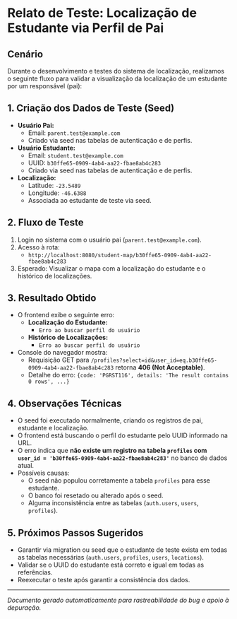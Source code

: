 # Relato de Teste: Localização de Estudante via Perfil de Pai

## Cenário

Durante o desenvolvimento e testes do sistema de localização, realizamos o seguinte fluxo para validar a visualização da localização de um estudante por um responsável (pai):

## 1. Criação dos Dados de Teste (Seed)
- **Usuário Pai:**
  - Email: `parent.test@example.com`
  - Criado via seed nas tabelas de autenticação e de perfis.
- **Usuário Estudante:**
  - Email: `student.test@example.com`
  - UUID: `b30ffe65-0909-4ab4-aa22-fbae8ab4c283`
  - Criado via seed nas tabelas de autenticação e de perfis.
- **Localização:**
  - Latitude: `-23.5489`
  - Longitude: `-46.6388`
  - Associada ao estudante de teste via seed.

## 2. Fluxo de Teste
1. Login no sistema com o usuário pai (`parent.test@example.com`).
2. Acesso à rota:
   - `http://localhost:8080/student-map/b30ffe65-0909-4ab4-aa22-fbae8ab4c283`
3. Esperado: Visualizar o mapa com a localização do estudante e o histórico de localizações.

## 3. Resultado Obtido
- O frontend exibe o seguinte erro:
  - **Localização do Estudante:**
    - `Erro ao buscar perfil do usuário`
  - **Histórico de Localizações:**
    - `Erro ao buscar perfil do usuário`
- Console do navegador mostra:
  - Requisição GET para `/profiles?select=id&user_id=eq.b30ffe65-0909-4ab4-aa22-fbae8ab4c283` retorna **406 (Not Acceptable)**.
  - Detalhe do erro: `{code: 'PGRST116', details: 'The result contains 0 rows', ...}`

## 4. Observações Técnicas
- O seed foi executado normalmente, criando os registros de pai, estudante e localização.
- O frontend está buscando o perfil do estudante pelo UUID informado na URL.
- O erro indica que **não existe um registro na tabela `profiles` com `user_id = 'b30ffe65-0909-4ab4-aa22-fbae8ab4c283'`** no banco de dados atual.
- Possíveis causas:
  - O seed não populou corretamente a tabela `profiles` para esse estudante.
  - O banco foi resetado ou alterado após o seed.
  - Alguma inconsistência entre as tabelas (`auth.users`, `users`, `profiles`).

## 5. Próximos Passos Sugeridos
- Garantir via migration ou seed que o estudante de teste exista em todas as tabelas necessárias (`auth.users`, `profiles`, `users`, `locations`).
- Validar se o UUID do estudante está correto e igual em todas as referências.
- Reexecutar o teste após garantir a consistência dos dados.

---

*Documento gerado automaticamente para rastreabilidade do bug e apoio à depuração.* 